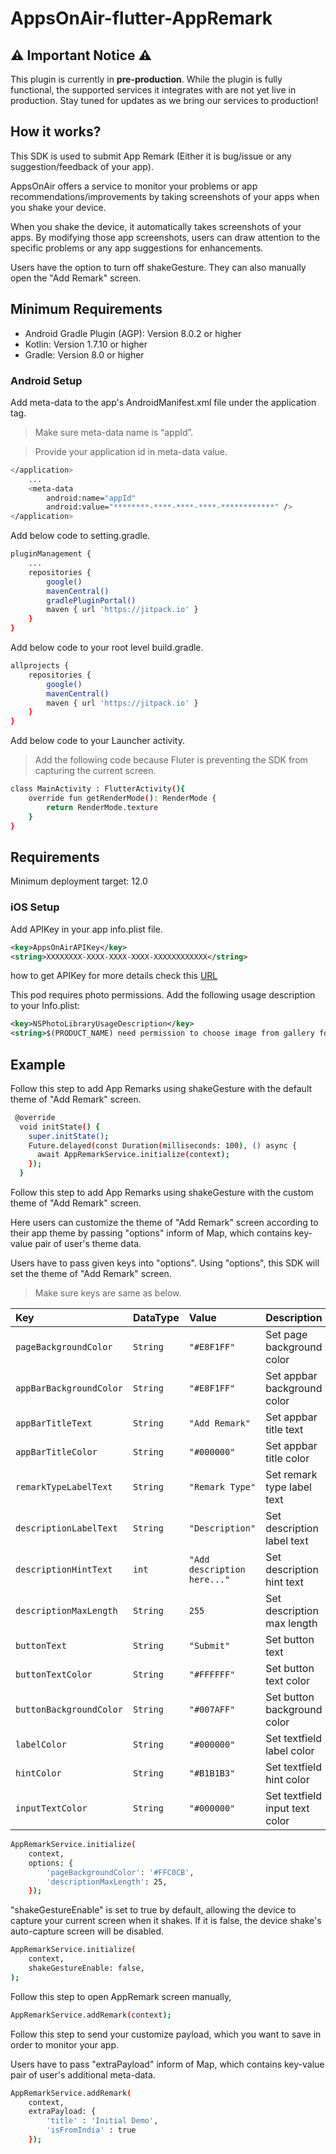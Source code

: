 # AppsOnAir-flutter-AppRemark

## ⚠️ Important Notice ⚠️

This plugin is currently in **pre-production**. While the plugin is fully functional, the supported services it integrates with are not yet live in production. Stay tuned for updates as we bring our services to production!

## How it works? 

This SDK is used to submit App Remark (Either it is bug/issue or any suggestion/feedback of your app).

AppsOnAir offers a service to monitor your problems or app recommendations/improvements by taking screenshots of your apps when you shake your device.

When you shake the device, it automatically takes screenshots of your apps. By modifying those app screenshots, users can draw attention to the specific problems or any app suggestions for enhancements.

Users have the option to turn off shakeGesture. They can also manually open the "Add Remark" screen.

## Minimum Requirements

- Android Gradle Plugin (AGP): Version 8.0.2 or higher
- Kotlin: Version 1.7.10 or higher
- Gradle: Version 8.0 or higher


### Android Setup

Add meta-data to the app's AndroidManifest.xml file under the application tag.

>Make sure meta-data name is “appId”.

>Provide your application id in meta-data value.


```sh
</application>
    ...
    <meta-data
        android:name="appId"
        android:value="********-****-****-****-************" />
</application>
```

Add below code to setting.gradle.

```sh
pluginManagement {
    ...
    repositories {
        google()
        mavenCentral()
        gradlePluginPortal()
        maven { url 'https://jitpack.io' }
    }
}
```

Add below code to your root level build.gradle.

```sh
allprojects {
    repositories {
        google()
        mavenCentral()
        maven { url 'https://jitpack.io' }
    }
}
```

Add below code to your Launcher activity.

>Add the following code because Fluter is preventing the SDK from capturing the current screen.

```sh
class MainActivity : FlutterActivity(){
    override fun getRenderMode(): RenderMode {
        return RenderMode.texture
    }
}
```
## Requirements

Minimum deployment target: 12.0

### iOS Setup

Add APIKey in your app info.plist file.
```xml
<key>AppsOnAirAPIKey</key>
<string>XXXXXXXX-XXXX-XXXX-XXXX-XXXXXXXXXXXX</string>
```
how to get APIKey for more details check this [URL](https://documentation.appsonair.com/Mobile-Quickstart/ios-sdk-setup)

This pod requires photo permissions. Add the following usage description to your Info.plist:


```xml
<key>NSPhotoLibraryUsageDescription</key>
<string>$(PRODUCT_NAME) need permission to choose image from gallery for App Remark feature.</string>
```


## Example

Follow this step to add App Remarks using shakeGesture with the default theme of "Add Remark" screen.

```sh
 @override
  void initState() {
    super.initState();
    Future.delayed(const Duration(milliseconds: 100), () async {
      await AppRemarkService.initialize(context);
    });
  }
```

Follow this step to add App Remarks using shakeGesture with the custom theme of "Add Remark" screen.

Here users can customize the theme of "Add Remark" screen according to their app theme by passing "options" inform of Map, which contains key-value pair of user's theme data.

Users have to pass given keys into "options". Using "options", this SDK will set the theme of "Add Remark" screen.

>Make sure keys are same as below.

| Key                     | DataType | Value                       | Description                    |
| :---------------------- | :------- | :-------------------------- | :----------------------------- |
| `pageBackgroundColor`   | `String` | `"#E8F1FF"`               | Set page background color      |
| `appBarBackgroundColor` | `String` | `"#E8F1FF"`               | Set appbar background color    |
| `appBarTitleText`       | `String` | `"Add Remark"`              | Set appbar title text          |
| `appBarTitleColor`      | `String` | `"#000000"`               | Set appbar title color         |
| `remarkTypeLabelText`   | `String` | `"Remark Type"`             | Set remark type label text     |
| `descriptionLabelText`  | `String` | `"Description"`             | Set description label text     |
| `descriptionHintText`   | `int`    | `"Add description here..."` | Set description hint text      |
| `descriptionMaxLength`  | `String` | `255`                       | Set description max length     |
| `buttonText`            | `String` | `"Submit"`                  | Set button text                |
| `buttonTextColor`       | `String` | `"#FFFFFF"`               | Set button text color          |
| `buttonBackgroundColor` | `String` | `"#007AFF"`               | Set button background color    |
| `labelColor`            | `String` | `"#000000"`               | Set textfield label color      |
| `hintColor`             | `String` | `"#B1B1B3"`               | Set textfield hint color       |
| `inputTextColor`        | `String` | `"#000000"`               | Set textfield input text color |


```sh
AppRemarkService.initialize(
    context, 
    options: {
        'pageBackgroundColor': '#FFC0CB',
        'descriptionMaxLength': 25,
    });
```

"shakeGestureEnable" is set to true by default, allowing the device to capture your current screen when it shakes. If it is false, the device shake's auto-capture screen will be disabled.

```sh
AppRemarkService.initialize(
    context,
    shakeGestureEnable: false,
);
```

Follow this step to open AppRemark screen manually,

```sh
AppRemarkService.addRemark(context);
```

Follow this step to send your customize payload, which you want to save in order to monitor your app.

Users have to pass "extraPayload" inform of Map, which contains key-value pair of user's additional meta-data.

```sh
AppRemarkService.addRemark(
    context,
    extraPayload: {
        'title' : 'Initial Demo',
        'isFromIndia' : true
    });
```